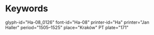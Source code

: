# Keywords
glyph-id="Ha-08_0126"
font-id="Ha-08"
printer-id="Ha"
printer="Jan Haller"
period="1505–1525"
place="Kraków"
PT plate="171"
